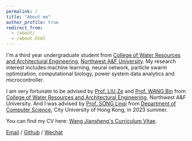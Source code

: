 ```yaml
---
permalink: /
title: "About me"
author_profile: true
redirect_from: 
  - /about/
  - /about.html
---
```

I'm a third year undergraduate student from [College of Water Resources and Architectural Engineering](https://sjxy.nwafu.edu.cn/), [Northwest A&F University](https://www.nwsuaf.edu.cn/). My research interest includes machine learning, neural network, particle swarm optimization, computational biology, power system data analytics and microcontroller.

I am very fortunate to be advised by [Prof. LIU Ze](https://sjxy.nwafu.edu.cn/szdwB/gjzcB/zhslx/e86c87ce5d604faa85074fddd1d668d5.htm) and [Prof. WANG Bin](https://sjxy.nwafu.edu.cn/szdwB/gjzcB/dlydqgcx/6cf99bb3d4b24db88624b37236be9117.htm) from [College of Water Resources and Architectural Engineering](https://sjxy.nwafu.edu.cn/), Northwest A&F University. And I was advised by [Prof. SONG Linqi](https://sites.google.com/site/aisquaredlab/) from [Department of Computer Science](https://www.cs.cityu.edu.hk/), City University of Hong Kong, in 2023 summer.

You can find my CV here: [Wang Jiansheng's Curriculum Vitae](https://servais-ja.github.io/Jiansheng-Wang.github.io/files/resume_en_1.pdf).

[Email](mailto:wjs20020511@163.com) / [Github](https://github.com/Servais-Ja/) / [Wechat](https://servais-ja.github.io/Jiansheng-Wang.github.io/images/wechat.jpg)
